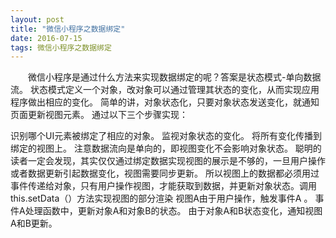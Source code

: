 ```yaml
---
layout: post
title: "微信小程序之数据绑定"
date: 2016-07-15 
tags: 微信小程序之数据绑定  
---
```


　　微信小程序是通过什么方法来实现数据绑定的呢？答案是状态模式-单向数据流。
状态模式定义一个对象，改对象可以通过管理其状态的变化，从而实现应用程序做出相应的变化。
简单的讲，对象状态化，只要对象状态发送变化，就通知页面更新视图元素。 通过以下三个步骤实现：

识别哪个UI元素被绑定了相应的对象。
监视对象状态的变化。
将所有变化传播到绑定的视图上。
注意数据流向是单向的，即视图变化不会影响对象状态。
聪明的读者一定会发现，其实仅仅通过绑定数据实现视图的展示是不够的，一旦用户操作或者数据更新引起数据变化，视图需要同步更新。
所以视图上的数据都必须用过事件传递给对象，只有用户操作视图，才能获取到数据，并更新对象状态。调用this.setData（）方法实现视图的部分渲染
视图A由于用户操作，触发事件A 。
事件A处理函数中，更新对象A和对象B的状态。
由于对象A和B状态变化，通知视图A和B更新。





